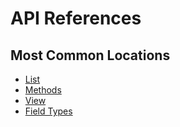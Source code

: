 # API References

## Most Common Locations

- [List](/api/list)
- [Methods](/api/methods/close-database-connection)
- [View](/api/view/on)
- [Field Types](/api/field/options)
